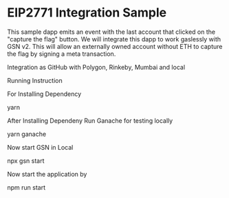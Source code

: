 # EIP2771 Integration Sample

This sample dapp emits an event with the last account that clicked on the "capture the flag" button.
We will integrate this dapp to work gaslessly with GSN v2. This will allow an externally owned account without ETH to capture the flag by signing a meta transaction.

Integration as GitHub with Polygon, Rinkeby, Mumbai and local

Running Instruction

For Installing Dependency 

yarn

After Installing Dependeny Run Ganache for testing locally

yarn ganache

Now start GSN in Local

npx gsn start

Now start the application by

npm run start